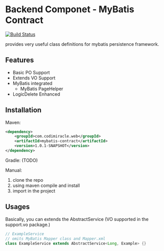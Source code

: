 # Backend Componet - MyBatis Contract

[![Build Status](https://travis-ci.org/codimiracle/mybatis-contract.svg?branch=master)](https://travis-ci.org/codimiracle/mybatis-contract)

provides very useful class definitions for mybatis persistence framework.

## Features
* Basic PO Support
* Extends VO Support
* MyBatis integrated
    * MyBatis PageHelper
 * LogicDelete Enhanced

## Installation
Maven:
```xml
<dependency>
    <groupId>com.codimiracle.web</groupId>
    <artifactId>mybatis-contract</artifactId>
    <version>1.0.1-SNAPSHOT</version>
</dependency>
```
Gradle: (TODO)

Manual:
1. clone the repo
2. using maven compile and install
3. import in the project

## Usages
Basically, you can extends the AbstractService (VO supported in the support.vo package.)
```java
// ExampleService
// omits MyBatis Mapper class and Mapper.xml
class ExampleService extends AbstractService<Long, Example> {}
```
